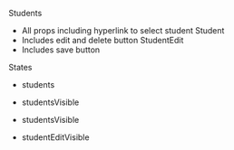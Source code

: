 Students
  - All props including hyperlink to select student
Student
  - Includes edit and delete button
StudentEdit
  - Includes save button

<App>
  <Students />
  <Student />
  <StudentEdit />
</App>

States
  - students

  - studentsVisible
  - studentsVisible
  - studentEditVisible
